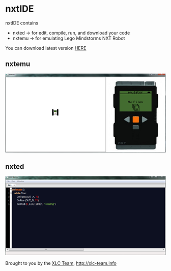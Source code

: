 
nxtIDE
======

nxtIDE contains

* nxted  -> for edit, compile, run, and download your code
* nxtemu -> for emulating Lego Mindstorms NXT Robot


You can download latest version [HERE](https://github.com/xlcteam/nxtIDE/downloads)

nxtemu
------
![screenshot](https://github.com/xlcteam/nxtIDE/raw/master/nxtemu/screen/emuscreen.png)

nxted
-----
![screenshot](https://github.com/xlcteam/nxtIDE/raw/master/nxted/screen/edscreen.png)


Brought to you by the [XLC Team](https://github.com/xlcteam), http://xlc-team.info
